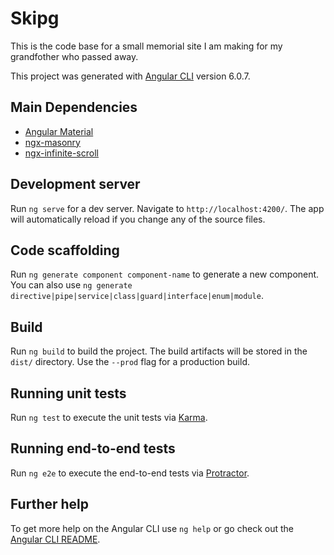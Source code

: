 # Skipg

This is the code base for a small memorial site I am making for my grandfother who passed away.

This project was generated with [Angular CLI](https://github.com/angular/angular-cli) version 6.0.7.

## Main Dependencies
- [Angular Material](https://material.angular.io/)
- [ngx-masonry](https://github.com/gethinoakes/ngx-masonry)
- [ngx-infinite-scroll](https://github.com/orizens/ngx-infinite-scroll)

## Development server

Run `ng serve` for a dev server. Navigate to `http://localhost:4200/`. The app will automatically reload if you change any of the source files.

## Code scaffolding

Run `ng generate component component-name` to generate a new component. You can also use `ng generate directive|pipe|service|class|guard|interface|enum|module`.

## Build

Run `ng build` to build the project. The build artifacts will be stored in the `dist/` directory. Use the `--prod` flag for a production build.

## Running unit tests

Run `ng test` to execute the unit tests via [Karma](https://karma-runner.github.io).

## Running end-to-end tests

Run `ng e2e` to execute the end-to-end tests via [Protractor](http://www.protractortest.org/).

## Further help

To get more help on the Angular CLI use `ng help` or go check out the [Angular CLI README](https://github.com/angular/angular-cli/blob/master/README.md).
